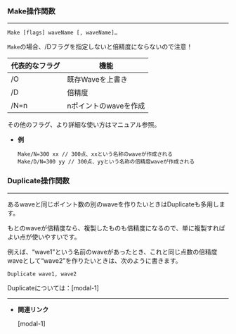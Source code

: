 ### Make操作関数

---

```Igor
Make [flags] waveName [, waveName]…
```

`Make`の場合、/Dフラグを指定しないと倍精度にならないので注意！

| **代表的なフラグ** | **機能** |
| --- | --- |
| /O | 既存Waveを上書き |
| /D | 倍精度 |
| /N=n | nポイントのwaveを作成 |

その他のフラグ、より詳細な使い方はマニュアル参照。

- **例**
  ```Igor
  Make/N=300 xx // 300点、xxという名称のwaveが作成される
  Make/D/N=300 yy // 300点、yyという名称の倍精度waveが作成される
  ```

### Duplicate操作関数

---

あるwaveと同じポイント数の別のwaveを作りたいときはDuplicateも多用します。

もとのwaveが倍精度なら、複製したものも倍精度になるので、単に複製すればよい点が使いやすいです。

例えば、“wave1”という名前のwaveがあったとき、これと同じ点数の倍精度waveとして“wave2”を作りたいときは、次のように書きます。

```Igor
Duplicate wave1, wave2
```

Duplicateについては：[modal-1]

---

- **関連リンク**

    <div class="related-link-wrapper">
      [modal-1]<!--Waveの複製（Duplicateほか）-->
    </div>